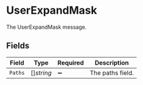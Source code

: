 # UserExpandMask

The UserExpandMask message.


## Fields

| Field              | Type               | Required           | Description        |
| ------------------ | ------------------ | ------------------ | ------------------ |
| `Paths`            | []*string*         | :heavy_minus_sign: | The paths field.   |